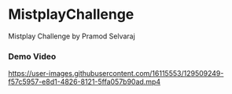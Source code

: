 # MistplayChallenge
Mistplay Challenge by Pramod Selvaraj

### Demo Video

https://user-images.githubusercontent.com/16115553/129509249-f57c5957-e8d1-4826-8121-5ffa057b90ad.mp4
